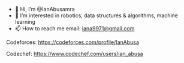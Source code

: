 - 👋 Hi, I’m @IanAbusamra
- 👀 I’m interested in robotics, data structures & algorithms, machine learning
- 📫 How to reach me email: iana9971@gmail.com

Codeforces: https://codeforces.com/profile/IanAbusa

Codechef: https://www.codechef.com/users/ian_abusa 

<!---
IanAbusamra/IanAbusamra is a ✨ special ✨ repository because its `README.md` (this file) appears on your GitHub profile.
You can click the Preview link to take a look at your changes.
--->
